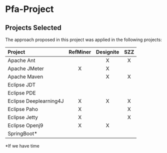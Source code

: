 # Pfa-Project

## Projects Selected

The approach proposed in this project was applied in the following projects: 

| Project                 | RefMiner | Designite |    SZZ   | 
| :---------------------- | :------: | :------:  | :------: | 
| Apache Ant              |          |     X     |     X    |
| Apache JMeter           |     X    |     X     |          |
| Apache Maven            |          |     X     |     X    |
| Eclipse JDT             |          |           |          |
| Eclipse PDE             |          |           |          |
| Eclipse Deeplearning4J  |     X    |     X     |     X    |
| Eclipse Paho            |     X    |           |     X    |
| Eclipse Jetty           |     X    |           |     X    |
| Eclipse Openj9          |     X    |     X     |          |
| SpringBoot*             |          |           |          |


*If we have time
